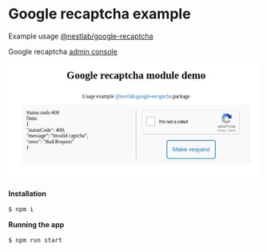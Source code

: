 # Google recaptcha example

Example usage [@nestlab/google-recaptcha](https://www.npmjs.com/package/@nestlab/google-recaptcha)

Google recaptcha [admin console](https://www.google.com/recaptcha/about/)

![Preview](screenshot.jpg)

**Installation**

```bash
$ npm i
```

**Running the app**

```bash
$ npm run start
```
